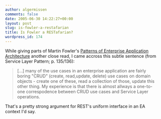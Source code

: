 ```yaml
---
author: algermissen
comments: false
date: 2005-06-30 14:22:27+00:00
layout: post
slug: is-fowler-a-restafarian
title: Is Fowler a RESTafarian?
wordpress_id: 174
---
```


While giving parts of Martin Fowler's [Patterns of Enterprise Application Architecture](http://martinfowler.com/books/eaa.html) another close read, I came accross this subtle sentence (from Service Layer Pattern; p. 135/136):




> [...] many of the use cases in an enterprise application are fairly boring "CRUD" (create, read,update, delete) use cases on domain objects - create one of these, read a collection of those, update this other thing. My experience is that there is almost allways a one-to-one correspodence between CRUD use cases and Service Layer operations.




That's a pretty strong argument for REST's uniform interface in an EA context I'd say.
